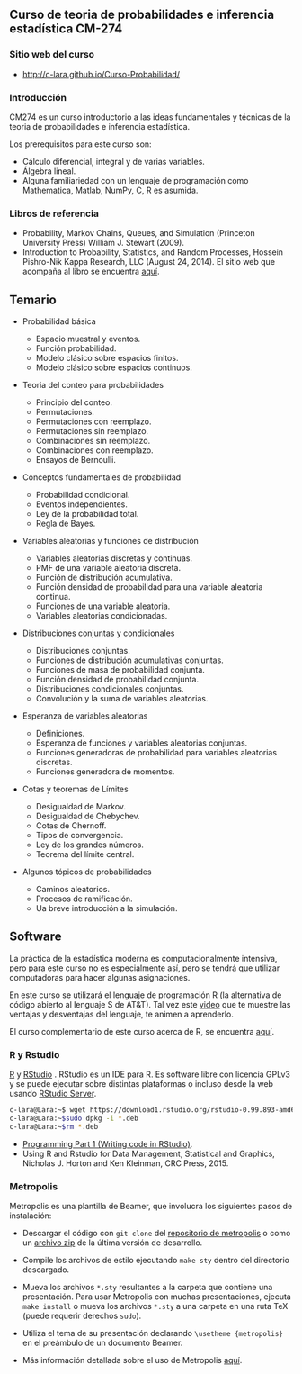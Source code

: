 ##  Curso de teoria de probabilidades e inferencia estadística CM-274


###  Sitio web del curso

* http://c-lara.github.io/Curso-Probabilidad/


### Introducción

CM274 es un curso introductorio  a las ideas fundamentales y técnicas de la teoria de probabilidades e inferencia estadística.

Los prerequisitos para este curso son:

- Cálculo diferencial, integral y de varias variables.
- Álgebra lineal.
- Alguna familiariedad con un lenguaje de programación como Mathematica, Matlab, NumPy, C, R es asumida.


### Libros de referencia

- Probability, Markov Chains, Queues, and Simulation (Princeton University Press) William J. Stewart (2009).
- Introduction to Probability, Statistics, and Random Processes, Hossein Pishro-Nik Kappa Research, LLC (August 24, 2014). El sitio web que  acompaña al libro se encuentra [aquí](https://www.probabilitycourse.com/).



## Temario

* Probabilidad básica
  - Espacio muestral y eventos.
  - Función probabilidad.
  - Modelo clásico sobre espacios finitos.
  - Modelo clásico sobre espacios continuos.
  
* Teoria del conteo para probabilidades

  - Principio del conteo.
  - Permutaciones.
  - Permutaciones con reemplazo.
  - Permutaciones sin reemplazo.
  - Combinaciones sin reemplazo.
  - Combinaciones con reemplazo.
  - Ensayos de Bernoulli. 

* Conceptos fundamentales de probabilidad

  - Probabilidad condicional.
  - Eventos independientes.
  - Ley de la probabilidad total.
  - Regla de Bayes.
  

  
* Variables aleatorias y funciones de distribución

  - Variables aleatorias discretas y continuas.
  - PMF de una variable aleatoria discreta.
  - Función de distribución acumulativa.
  - Función densidad de probabilidad para una variable aleatoria continua.
  - Funciones de una variable aleatoria.
  - Variables aleatorias condicionadas.
  
* Distribuciones conjuntas y condicionales

  - Distribuciones conjuntas.
  - Funciones de distribución acumulativas conjuntas.
  - Funciones de masa de probabilidad conjunta.
  - Función densidad de probabilidad conjunta.
  - Distribuciones condicionales conjuntas.
  - Convolución y la suma de variables aleatorias.
 
* Esperanza de variables aleatorias
 
  - Definiciones.
  - Esperanza de funciones y variables aleatorias conjuntas.
  - Funciones generadoras de probabilidad para variables aleatorias discretas.
  - Funciones generadora de momentos.

* Cotas y teoremas de Límites
 
  - Desigualdad de Markov.
  - Desigualdad de Chebychev.
  - Cotas de Chernoff.
  - Tipos de convergencia.
  - Ley de los grandes números.
  - Teorema del límite central.
  
* Algunos tópicos de probabilidades

  - Caminos aleatorios.
  - Procesos de ramificación.
  - Ua breve introducción a la simulación.
  
## Software

La práctica de la estadística moderna es computacionalmente intensiva, pero para  este curso no es especialmente así, pero se tendrá que utilizar computadoras para hacer algunas  asignaciones.

En este curso se utilizará el lenguaje de programación  R (la alternativa de código abierto al lenguaje  S de AT&T). Tal vez este [video](https://www.youtube.com/watch?v=Dx4IFguczgI) que te muestre las ventajas y desventajas del lenguaje, te animen a aprenderlo.

El curso complementario de este curso acerca de R, se encuentra [aquí](http://c-lara.github.io/Curso-R/).

### R y Rstudio

[R](https://www.cran.r-project.org/) y [RStudio](https://www.rstudio.com/) . RStudio es un IDE para R. Es software libre con licencia GPLv3 y se puede ejecutar sobre distintas plataformas  o incluso desde la web usando [RStudio Server](https://support.rstudio.com/hc/en-us/articles/200552306-Getting-Started).


```bash
c-lara@Lara:~$ wget https://download1.rstudio.org/rstudio-0.99.893-amd64.deb
c-lara@Lara:~$sudo dpkg -i *.deb
c-lara@Lara:~$rm *.deb
``` 
- [Programming Part 1 (Writing code in RStudio)](https://www.rstudio.com/resources/webinars/rstudio-essentials-webinar-series-part-1/).
- Using R and Rstudio for Data Management, Statistical and Graphics, Nicholas J. Horton and Ken Kleinman, CRC Press, 2015.

### Metropolis 

Metropolis es una plantilla de Beamer, que involucra los siguientes pasos de instalación:

* Descargar el código con `git clone` del [repositorio de metropolis](https://github.com/matze/mtheme) o como un [archivo zip](https://github.com/matze/mtheme/archive/master.zip) de la última versión de desarrollo.

* Compile los archivos de estilo ejecutando `make sty` dentro del directorio descargado. 

* Mueva los archivos `*.sty` resultantes a la carpeta que contiene una presentación. Para usar Metropolis con muchas presentaciones, ejecuta  `make install` o mueva los archivos `*.sty` a una carpeta en una ruta TeX (puede requerir derechos `sudo`).

* Utiliza el tema de su presentación declarando `\usetheme {metropolis}` en el preámbulo de un documento Beamer.

* Más  información detallada sobre el uso de Metropolis  [aquí](mirrors.ctan.org/macros/latex/contrib/beamer-contrib/themes/metropolis/doc/metropolistheme.pdf).
